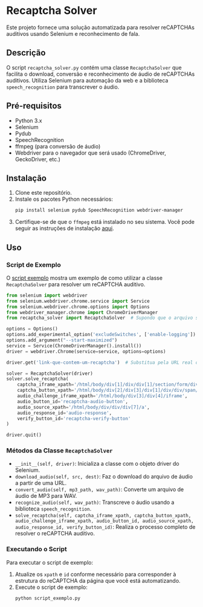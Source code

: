 
# Recaptcha Solver

Este projeto fornece uma solução automatizada para resolver reCAPTCHAs auditivos usando Selenium e reconhecimento de fala. 

## Descrição

O script `recaptcha_solver.py` contém uma classe `RecaptchaSolver` que facilita o download, conversão e reconhecimento de áudio de reCAPTCHAs auditivos. Utiliza Selenium para automação da web e a biblioteca `speech_recognition` para transcrever o áudio.

## Pré-requisitos

- Python 3.x
- Selenium
- Pydub
- SpeechRecognition
- ffmpeg (para conversão de áudio)
- Webdriver para o navegador que será usado (ChromeDriver, GeckoDriver, etc.)

## Instalação

1. Clone este repositório.
2. Instale os pacotes Python necessários:
    ```bash
    pip install selenium pydub SpeechRecognition webdriver-manager
    ```
3. Certifique-se de que o `ffmpeg` está instalado no seu sistema. Você pode seguir as instruções de instalação [aqui](https://ffmpeg.org/download.html).

## Uso

### Script de Exemplo

O [script exemplo]() mostra um exemplo de como utilizar a classe `RecaptchaSolver` para resolver um reCAPTCHA auditivo.

```python
from selenium import webdriver
from selenium.webdriver.chrome.service import Service
from selenium.webdriver.chrome.options import Options
from webdriver_manager.chrome import ChromeDriverManager
from recaptcha_solver import RecaptchaSolver  # Supondo que o arquivo seja nomeado como recaptcha_solver.py

options = Options()
options.add_experimental_option('excludeSwitches', ['enable-logging'])
options.add_argument("--start-maximized")
service = Service(ChromeDriverManager().install())
driver = webdriver.Chrome(service=service, options=options)

driver.get('link-que-contem-um-recaptcha')  # Substitua pela URL real onde deseja resolver o reCAPTCHA

solver = RecaptchaSolver(driver)
solver.solve_recaptcha(
    captcha_iframe_xpath='/html/body/div[1]/div/div[1]/section/form/div[3]/div/div/iframe',
    captcha_button_xpath='/html/body/div[2]/div[3]/div[1]/div/div/span/div[1]',
    audio_challenge_iframe_xpath='/html/body/div[3]/div[4]/iframe',
    audio_button_id='recaptcha-audio-button',
    audio_source_xpath='/html/body/div/div/div[7]/a',
    audio_response_id='audio-response',
    verify_button_id='recaptcha-verify-button'
)

driver.quit()
```

### Métodos da Classe `RecaptchaSolver`

- `__init__(self, driver)`: Inicializa a classe com o objeto driver do Selenium.
- `download_audio(self, src, dest)`: Faz o download do arquivo de áudio a partir de uma URL.
- `convert_audio(self, mp3_path, wav_path)`: Converte um arquivo de áudio de MP3 para WAV.
- `recognize_audio(self, wav_path)`: Transcreve o áudio usando a biblioteca `speech_recognition`.
- `solve_recaptcha(self, captcha_iframe_xpath, captcha_button_xpath, audio_challenge_iframe_xpath, audio_button_id, audio_source_xpath, audio_response_id, verify_button_id)`: Realiza o processo completo de resolver o reCAPTCHA auditivo.

### Executando o Script

Para executar o script de exemplo:
1. Atualize os `xpath` e `id` conforme necessário para corresponder à estrutura do reCAPTCHA da página que você está automatizando.
2. Execute o script de exemplo:
    ```bash
    python script_exemplo.py
    ```